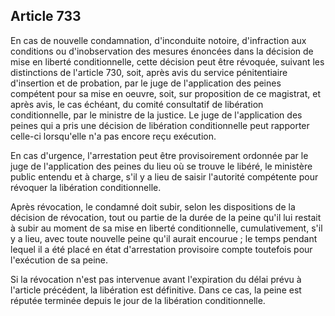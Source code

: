 Article 733
----
En cas de nouvelle condamnation, d'inconduite notoire, d'infraction aux
conditions ou d'inobservation des mesures énoncées dans la décision de mise en
liberté conditionnelle, cette décision peut être révoquée, suivant les
distinctions de l'article 730, soit, après avis du service pénitentiaire
d'insertion et de probation, par le juge de l'application des peines compétent
pour sa mise en oeuvre, soit, sur proposition de ce magistrat, et après avis, le
cas échéant, du comité consultatif de libération conditionnelle, par le ministre
de la justice. Le juge de l'application des peines qui a pris une décision de
libération conditionnelle peut rapporter celle-ci lorsqu'elle n'a pas encore
reçu exécution.

En cas d'urgence, l'arrestation peut être provisoirement ordonnée par le juge de
l'application des peines du lieu où se trouve le libéré, le ministère public
entendu et à charge, s'il y a lieu de saisir l'autorité compétente pour révoquer
la libération conditionnelle.

Après révocation, le condamné doit subir, selon les dispositions de la décision
de révocation, tout ou partie de la durée de la peine qu'il lui restait à subir
au moment de sa mise en liberté conditionnelle, cumulativement, s'il y a lieu,
avec toute nouvelle peine qu'il aurait encourue ; le temps pendant lequel il a
été placé en état d'arrestation provisoire compte toutefois pour l'exécution de
sa peine.

Si la révocation n'est pas intervenue avant l'expiration du délai prévu à
l'article précédent, la libération est définitive. Dans ce cas, la peine est
réputée terminée depuis le jour de la libération conditionnelle.
